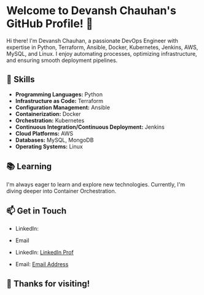 # Welcome to Devansh Chauhan's GitHub Profile! 👋

Hi there! I'm Devansh Chauhan, a passionate DevOps Engineer with expertise in Python, Terraform, Ansible, Docker, Kubernetes, Jenkins, AWS, MySQL, and Linux. I enjoy automating processes, optimizing infrastructure, and ensuring smooth deployment pipelines.

## 🔧 Skills

- **Programming Languages:** Python
- **Infrastructure as Code:** Terraform
- **Configuration Management:** Ansible
- **Containerization:** Docker
- **Orchestration:** Kubernetes
- **Continuous Integration/Continuous Deployment:** Jenkins
- **Cloud Platforms:** AWS
- **Databases:** MySQL, MongoDB
- **Operating Systems:** Linux


## 📚 Learning

I'm always eager to learn and explore new technologies. Currently, I'm diving deeper into Container Orchestration.

## 📫 Get in Touch

- LinkedIn:[](https://www.linkedin.com/in/devansh-chauhan-88ab98222)
- Email[](mailto:chauhandevansh04@gmail.com)

- LinkedIn: [LinkedIn Prof](LinkedIn_Link)
- Email: [Email Address](mailto:youremail@example.com)



## 🌟 Thanks for visiting!


